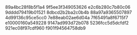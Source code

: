 89a4bc28f8b5f1a4
9f5ee3f349053626
e2c6b280c7b80c06
9dddd79419b01521
8dbcd2b2ba2c0b4b
88a97a9365507897
4d99136c95ce5cc0
7e88eab02ae6d04a
7f65491a8f6715f7
e10000160a549228
9147ad993d72b078
5236fcc5d5dcfdf2
921ec08f97cdf960
f901f94564758db9
